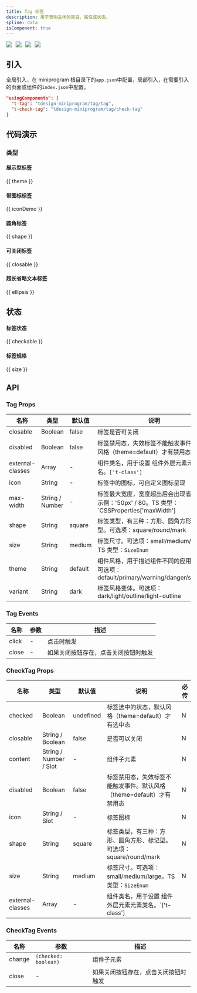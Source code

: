```yaml
---
title: Tag 标签
description: 用于表明主体的类目，属性或状态。
spline: data
isComponent: true
---
```


<span class="coverages-badge" style="margin-right: 10px"><img src="https://img.shields.io/badge/coverages%3A%20lines-100%25-blue" /></span><span class="coverages-badge" style="margin-right: 10px"><img src="https://img.shields.io/badge/coverages%3A%20functions-100%25-blue" /></span><span class="coverages-badge" style="margin-right: 10px"><img src="https://img.shields.io/badge/coverages%3A%20statements-100%25-blue" /></span><span class="coverages-badge" style="margin-right: 10px"><img src="https://img.shields.io/badge/coverages%3A%20branches-100%25-blue" /></span>
## 引入

全局引入，在 miniprogram 根目录下的`app.json`中配置，局部引入，在需要引入的页面或组件的`index.json`中配置。

```json
"usingComponents": {
  "t-tag": "tdesign-miniprogram/tag/tag",
  "t-check-tag": "tdesign-miniprogram/tag/check-tag"
}
```

## 代码演示

### 类型
#### 展示型标签

{{ theme }}

#### 带图标标签

{{ iconDemo }}

#### 圆角标签

{{ shape }}

#### 可关闭标签

{{ closable }}

#### 超长省略文本标签

{{ ellipsis }}


## 状态

#### 标签状态

{{ checkable }}

#### 标签规格

{{ size }}

## API
### Tag Props

| 名称             | 类型            | 默认值  | 说明                                                                                         | 必传    |
| ---------------- | --------------- | ------- | -------------------------------------------------------------------------------------------- | ------- |
| closable         | Boolean         | false   | 标签是否可关闭                                                                               | N       |
| disabled         | Boolean         | false   | 标签禁用态，失效标签不能触发事件。默认风格（theme=default）才有禁用态                        | N       |
| external-classes | Array           | -       | 组件类名，用于设置 组件外层元素元素类名。`['t-class']`                                       | N       |
| icon             | String          | -       | 标签中的图标，可自定义图标呈现                                                               | N       |
| max-width        | String / Number | -       | 标签最大宽度，宽度超出后会出现省略号。示例：'50px' / 80。TS 类型：`CSSProperties['maxWidth'] | number` | N |
| shape            | String          | square  | 标签类型，有三种：方形、圆角方形、标记型。可选项：square/round/mark                          | N       |
| size             | String          | medium  | 标签尺寸。可选项：small/medium/large。TS 类型：`SizeEnum`                                    | N       |
| theme            | String          | default | 组件风格，用于描述组件不同的应用场景。可选项：default/primary/warning/danger/success         | N       |
| variant          | String          | dark    | 标签风格变体。可选项：dark/light/outline/light-outline                                       | N       |

### Tag Events

| 名称  | 参数 | 描述                                 |
| ----- | ---- | ------------------------------------ |
| click | -    | 点击时触发                           |
| close | -    | 如果关闭按钮存在，点击关闭按钮时触发 |

### CheckTag Props

| 名称     | 类型                   | 默认值    | 说明                                                                  | 必传 |
| -------- | ---------------------- | --------- | --------------------------------------------------------------------- | ---- |
| checked  | Boolean                | undefined | 标签选中的状态，默认风格（theme=default）才有选中态                   | N    |
| closable | String / Boolean       | false     | 是否可以关闭                                                          | N    |
| content  | String / Number / Slot | -         | 组件子元素                                                            | N    |
| disabled | Boolean                | false     | 标签禁用态，失效标签不能触发事件。默认风格（theme=default）才有禁用态 | N    |
| icon     | String / Slot          | -         | 标签图标                                                              | N    |
| shape    | String                 | square    | 标签类型，有三种：方形、圆角方形、标记型。可选项：square/round/mark   | N    |
| size     | String                 | medium    | 标签尺寸。可选项：small/medium/large。TS 类型：`SizeEnum`             | N    |
| external-classes | Array          | -       | 组件类名，用于设置 组件外层元素元素类名。`['t-class']

### CheckTag Events

| 名称   | 参数                 | 描述           |
| ------ | -------------------- | -------------- |
| change | `(checked: boolean)` | 组件子元素     |
| close  | -    | 如果关闭按钮存在，点击关闭按钮时触发 |
